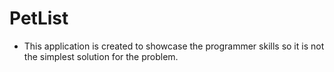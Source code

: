# PetList
- This application is created to showcase the programmer skills so it is not the simplest solution for the problem.

